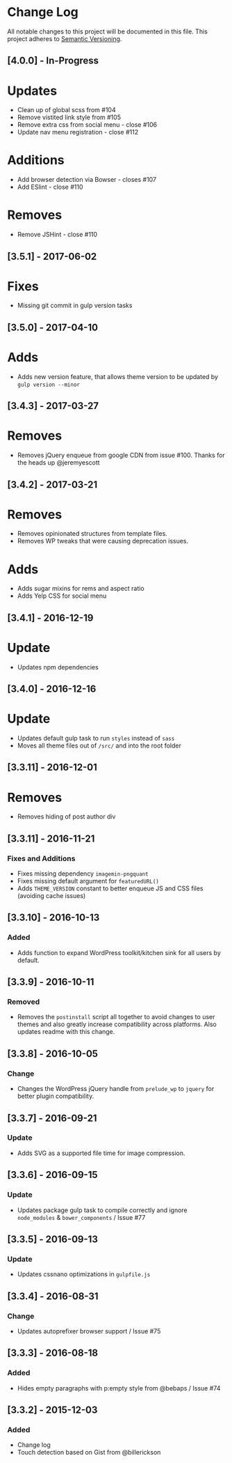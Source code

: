 # Change Log
All notable changes to this project will be documented in this file.
This project adheres to [Semantic Versioning](http://semver.org/).

## [4.0.0] - In-Progress
# Updates
- Clean up of global scss from #104
- Remove vistited link style from #105
- Remove extra css from social menu - close #106
- Update nav menu registration - close #112

# Additions
- Add browser detection via Bowser - closes #107
- Add ESlint - close #110

# Removes
- Remove JSHint - close #110

## [3.5.1] - 2017-06-02
# Fixes
- Missing git commit in gulp version tasks

## [3.5.0] - 2017-04-10
# Adds
- Adds new version feature, that allows theme version to be updated by `gulp version --minor`

## [3.4.3] - 2017-03-27
# Removes
- Removes jQuery enqueue from google CDN from issue #100. Thanks for the heads up @jeremyescott

## [3.4.2] - 2017-03-21
# Removes
- Removes opinionated structures from template files.
- Removes WP tweaks that were causing deprecation issues.

# Adds
- Adds sugar mixins for rems and aspect ratio
- Adds Yelp CSS for social menu


## [3.4.1] - 2016-12-19
# Update
- Updates npm dependencies

## [3.4.0] - 2016-12-16
# Update
- Updates default gulp task to run `styles` instead of `sass`
- Moves all theme files out of `/src/` and into the root folder

## [3.3.11] - 2016-12-01
# Removes
- Removes hiding of post author div

## [3.3.11] - 2016-11-21
### Fixes and Additions
- Fixes missing dependency `imagemin-pngquant`
- Fixes missing default argument for `featuredURL()`
- Adds `THEME_VERSION` constant to better enqueue JS and CSS files (avoiding cache issues)

## [3.3.10] - 2016-10-13
### Added
- Adds function to expand WordPress toolkit/kitchen sink for all users by default.

## [3.3.9] - 2016-10-11
### Removed
- Removes the `postinstall` script all together to avoid changes to user themes and also greatly increase compatibility across platforms. Also updates readme with this change.

## [3.3.8] - 2016-10-05
### Change
- Changes the WordPress jQuery handle from `prelude_wp` to `jquery` for better plugin compatibility.

## [3.3.7] - 2016-09-21
### Update
- Adds SVG as a supported file time for image compression.

## [3.3.6] - 2016-09-15
### Update
- Updates package gulp task to compile correctly and ignore `node_modules` & `bower_components` / Issue #77

## [3.3.5] - 2016-09-13
### Update
- Updates cssnano optimizations in `gulpfile.js`

## [3.3.4] - 2016-08-31
### Change
- Updates autoprefixer browser support / Issue #75

## [3.3.3] - 2016-08-18
### Added
- Hides empty paragraphs with p:empty style from @bebaps / Issue #74

## [3.3.2] - 2015-12-03
### Added
- Change log
- Touch detection based on Gist from @billerickson
